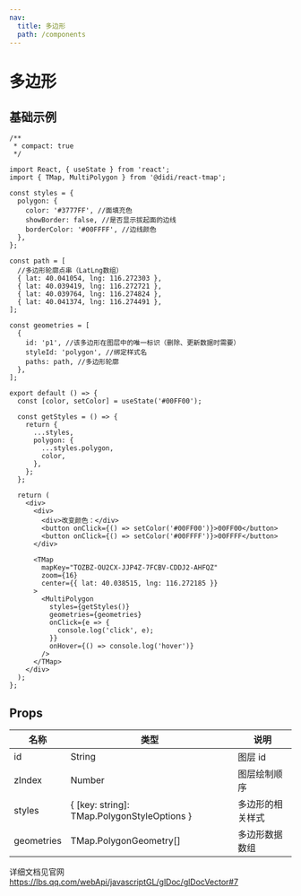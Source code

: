 ```yaml
---
nav:
  title: 多边形
  path: /components
---
```


# 多边形

## 基础示例

```tsx
/**
 * compact: true
 */

import React, { useState } from 'react';
import { TMap, MultiPolygon } from '@didi/react-tmap';

const styles = {
  polygon: {
    color: '#3777FF', //面填充色
    showBorder: false, //是否显示拔起面的边线
    borderColor: '#00FFFF', //边线颜色
  },
};

const path = [
  //多边形轮廓点串（LatLng数组）
  { lat: 40.041054, lng: 116.272303 },
  { lat: 40.039419, lng: 116.272721 },
  { lat: 40.039764, lng: 116.274824 },
  { lat: 40.041374, lng: 116.274491 },
];

const geometries = [
  {
    id: 'p1', //该多边形在图层中的唯一标识（删除、更新数据时需要）
    styleId: 'polygon', //绑定样式名
    paths: path, //多边形轮廓
  },
];

export default () => {
  const [color, setColor] = useState('#00FF00');

  const getStyles = () => {
    return {
      ...styles,
      polygon: {
        ...styles.polygon,
        color,
      },
    };
  };

  return (
    <div>
      <div>
        <div>改变颜色：</div>
        <button onClick={() => setColor('#00FF00')}>00FF00</button>
        <button onClick={() => setColor('#00FFFF')}>00FFFF</button>
      </div>

      <TMap
        mapKey="TOZBZ-OU2CX-JJP4Z-7FCBV-CDDJ2-AHFQZ"
        zoom={16}
        center={{ lat: 40.038515, lng: 116.272185 }}
      >
        <MultiPolygon
          styles={getStyles()}
          geometries={geometries}
          onClick={e => {
            console.log('click', e);
          }}
          onHover={() => console.log('hover')}
        />
      </TMap>
    </div>
  );
};
```

## Props

| 名称       | 类型                                        | 说明             |
| ---------- | ------------------------------------------- | ---------------- |
| id         | String                                      | 图层 id          |
| zIndex     | Number                                      | 图层绘制顺序     |
| styles     | { [key: string]: TMap.PolygonStyleOptions } | 多边形的相关样式 |
| geometries | TMap.PolygonGeometry[]                      | 多边形数据数组   |

详细文档见官网 https://lbs.qq.com/webApi/javascriptGL/glDoc/glDocVector#7
